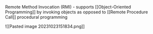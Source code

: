 
Remote Method Invocation (RMI) - supports [[Object-Oriented Programming]] by invoking objects as opposed to [[Remote Procedure Call]] procedural programming

![[Pasted image 20231023151834.png]]
